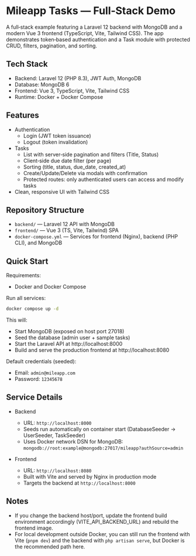# Mileapp Tasks — Full‑Stack Demo

A full‑stack example featuring a Laravel 12 backend with MongoDB and a modern Vue 3 frontend (TypeScript, Vite, Tailwind CSS). The app demonstrates token‑based authentication and a Task module with protected CRUD, filters, pagination, and sorting.

## Tech Stack

- Backend: Laravel 12 (PHP 8.3), JWT Auth, MongoDB
- Database: MongoDB 6
- Frontend: Vue 3, TypeScript, Vite, Tailwind CSS
- Runtime: Docker + Docker Compose

## Features

- Authentication
  - Login (JWT token issuance)
  - Logout (token invalidation)
- Tasks
  - List with server‑side pagination and filters (Title, Status)
  - Client‑side due date filter (per page)
  - Sorting (title, status, due_date, created_at)
  - Create/Update/Delete via modals with confirmation
  - Protected routes: only authenticated users can access and modify tasks
- Clean, responsive UI with Tailwind CSS

## Repository Structure

- `backend/` — Laravel 12 API with MongoDB
- `frontend/` — Vue 3 (TS, Vite, Tailwind) SPA
- `docker-compose.yml` — Services for frontend (Nginx), backend (PHP CLI), and MongoDB

## Quick Start

Requirements:
- Docker and Docker Compose

Run all services:

```bash
docker compose up -d
```

This will:
- Start MongoDB (exposed on host port 27018)
- Seed the database (admin user + sample tasks)
- Start the Laravel API at http://localhost:8000
- Build and serve the production frontend at http://localhost:8080

Default credentials (seeded):
- Email: `admin@mileapp.com`
- Password: `12345678`

## Service Details

- Backend
  - URL: `http://localhost:8000`
  - Seeds run automatically on container start (DatabaseSeeder -> UserSeeder, TaskSeeder)
  - Uses Docker network DSN for MongoDB: `mongodb://root:example@mongodb:27017/mileapp?authSource=admin`

- Frontend
  - URL: `http://localhost:8080`
  - Built with Vite and served by Nginx in production mode
  - Targets the backend at `http://localhost:8000`

## Notes

- If you change the backend host/port, update the frontend build environment accordingly (VITE_API_BACKEND_URL) and rebuild the frontend image.
- For local development outside Docker, you can still run the frontend with Vite (`pnpm dev`) and the backend with `php artisan serve`, but Docker is the recommended path here.

